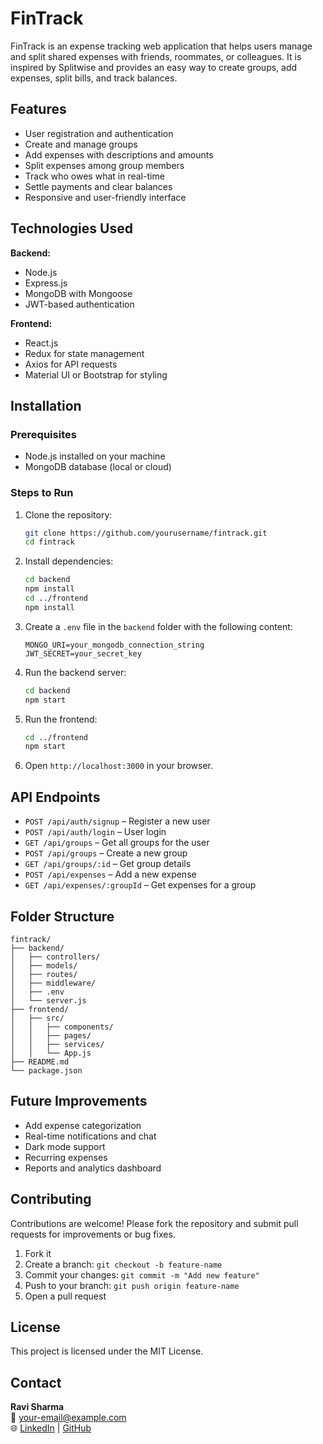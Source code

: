 
# FinTrack

FinTrack is an expense tracking web application that helps users manage and split shared expenses with friends, roommates, or colleagues. It is inspired by Splitwise and provides an easy way to create groups, add expenses, split bills, and track balances.

## Features

- User registration and authentication
- Create and manage groups
- Add expenses with descriptions and amounts
- Split expenses among group members
- Track who owes what in real-time
- Settle payments and clear balances
- Responsive and user-friendly interface

## Technologies Used

**Backend:**
- Node.js
- Express.js
- MongoDB with Mongoose
- JWT-based authentication

**Frontend:**
- React.js
- Redux for state management
- Axios for API requests
- Material UI or Bootstrap for styling

## Installation

### Prerequisites
- Node.js installed on your machine
- MongoDB database (local or cloud)

### Steps to Run

1. Clone the repository:
   ```bash
   git clone https://github.com/yourusername/fintrack.git
   cd fintrack
   ```

2. Install dependencies:
   ```bash
   cd backend
   npm install
   cd ../frontend
   npm install
   ```

3. Create a `.env` file in the `backend` folder with the following content:
   ```
   MONGO_URI=your_mongodb_connection_string
   JWT_SECRET=your_secret_key
   ```

4. Run the backend server:
   ```bash
   cd backend
   npm start
   ```

5. Run the frontend:
   ```bash
   cd ../frontend
   npm start
   ```

6. Open `http://localhost:3000` in your browser.

## API Endpoints

- `POST /api/auth/signup` – Register a new user
- `POST /api/auth/login` – User login
- `GET /api/groups` – Get all groups for the user
- `POST /api/groups` – Create a new group
- `GET /api/groups/:id` – Get group details
- `POST /api/expenses` – Add a new expense
- `GET /api/expenses/:groupId` – Get expenses for a group

## Folder Structure

```
fintrack/
├── backend/
│   ├── controllers/
│   ├── models/
│   ├── routes/
│   ├── middleware/
│   ├── .env
│   └── server.js
├── frontend/
│   ├── src/
│   │   ├── components/
│   │   ├── pages/
│   │   ├── services/
│   │   └── App.js
├── README.md
└── package.json
```

## Future Improvements

- Add expense categorization
- Real-time notifications and chat
- Dark mode support
- Recurring expenses
- Reports and analytics dashboard

## Contributing

Contributions are welcome! Please fork the repository and submit pull requests for improvements or bug fixes.

1. Fork it
2. Create a branch: `git checkout -b feature-name`
3. Commit your changes: `git commit -m "Add new feature"`
4. Push to your branch: `git push origin feature-name`
5. Open a pull request

## License

This project is licensed under the MIT License.

## Contact

**Ravi Sharma**  
📧 your-email@example.com  
🌐 [LinkedIn](https://linkedin.com/in/yourprofile) | [GitHub](https://github.com/yourusername)
